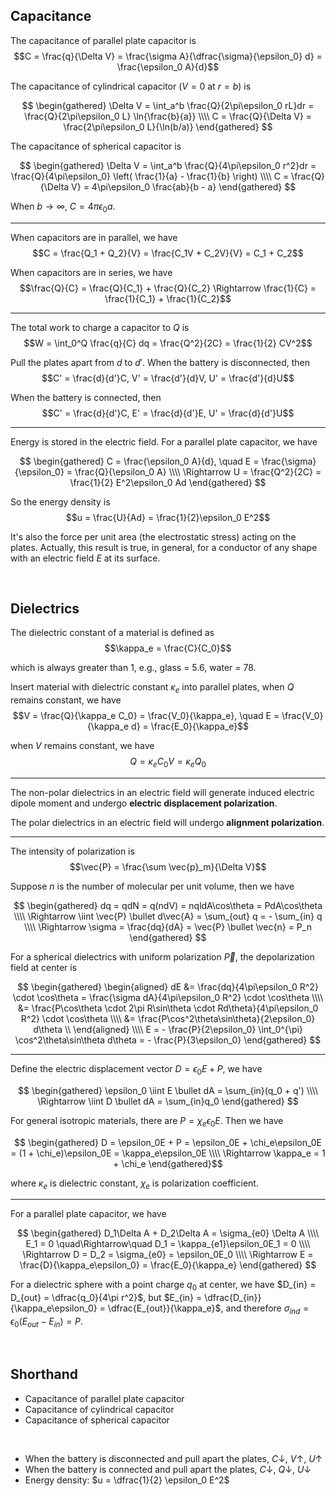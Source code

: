 
## Capacitance
The capacitance of parallel plate capacitor is $$C = \frac{q}{\Delta V} = \frac{\sigma A}{\dfrac{\sigma}{\epsilon_0} d} = \frac{\epsilon_0 A}{d}$$

The capacitance of cylindrical capacitor ($V = 0$ at $r = b$) is

$$
\begin{gathered}
  \Delta V = \int_a^b \frac{Q}{2\pi\epsilon_0 rL}dr = \frac{Q}{2\pi\epsilon_0 L} \ln{\frac{b}{a}} \\\\
  C = \frac{Q}{\Delta V} = \frac{2\pi\epsilon_0 L}{\ln(b/a)}
\end{gathered}
$$

The capacitance of spherical capacitor is

$$
\begin{gathered}
  \Delta V = \int_a^b \frac{Q}{4\pi\epsilon_0 r^2}dr = \frac{Q}{4\pi\epsilon_0} \left( \frac{1}{a} - \frac{1}{b} \right) \\\\
  C = \frac{Q}{\Delta V} = 4\pi\epsilon_0 \frac{ab}{b - a}
\end{gathered}
$$

When $b \rightarrow \infty$, $C = 4\pi\epsilon_0 a$.

---

When capacitors are in parallel, we have $$C = \frac{Q_1 + Q_2}{V} = \frac{C_1V + C_2V}{V} = C_1 + C_2$$

When capacitors are in series, we have $$\frac{Q}{C} = \frac{Q}{C_1} + \frac{Q}{C_2} \Rightarrow \frac{1}{C} = \frac{1}{C_1} + \frac{1}{C_2}$$

---

The total work to charge a capacitor to $Q$ is $$W = \int_0^Q \frac{q}{C} dq = \frac{Q^2}{2C} = \frac{1}{2} CV^2$$

Pull the plates apart from $d$ to $d'$. When the battery is disconnected, then $$C' = \frac{d}{d'}C, V' = \frac{d'}{d}V, U' = \frac{d'}{d}U$$

When the battery is connected, then $$C' = \frac{d}{d'}C, E' = \frac{d}{d'}E, U' = \frac{d}{d'}U$$

---

Energy is stored in the electric field. For a parallel plate capacitor, we have

$$
\begin{gathered}
  C = \frac{\epsilon_0 A}{d},
  \quad E = \frac{\sigma}{\epsilon_0} = \frac{Q}{\epsilon_0 A} \\\\
  \Rightarrow U = \frac{Q^2}{2C} = \frac{1}{2} E^2\epsilon_0 Ad
\end{gathered}
$$

So the energy density is $$u = \frac{U}{Ad} = \frac{1}{2}\epsilon_0 E^2$$

It's also the force per unit area (the electrostatic stress) acting on the plates. Actually, this result is true, in general, for a conductor of any shape with an electric field $E$ at its surface.







<br>

## Dielectrics
The dielectric constant of a material is defined as $$\kappa_e = \frac{C}{C_0}$$

which is always greater than 1, e.g., glass = 5.6, water = 78.

Insert material with dielectric constant $\kappa_e$ into parallel plates, when $Q$ remains constant, we have $$V = \frac{Q}{\kappa_e C_0} = \frac{V_0}{\kappa_e}, \quad E = \frac{V_0}{\kappa_e d} = \frac{E_0}{\kappa_e}$$

when $V$ remains constant, we have $$Q = \kappa_e C_0V = \kappa_e Q_0$$

---

The non-polar dielectrics in an electric field will generate induced electric dipole moment and undergo **electric displacement polarization**.

The polar dielectrics in an electric field will undergo **alignment polarization**.

---

The intensity of polarization is $$\vec{P} = \frac{\sum \vec{p}_m}{\Delta V}$$

Suppose $n$ is the number of molecular per unit volume, then we have

$$
\begin{gathered}
  dq = qdN = q(ndV) = nqldA\cos\theta = PdA\cos\theta \\\\
  \Rightarrow \iint \vec{P} \bullet d\vec{A} = \sum_{out} q = - \sum_{in} q \\\\
  \Rightarrow \sigma = \frac{dq}{dA} = \vec{P} \bullet \vec{n} = P_n
\end{gathered}
$$

For a spherical dielectrics with uniform polarization $\vec{P}$, the depolarization field at center is

$$
\begin{gathered}
  \begin{aligned}
    dE &= \frac{dq}{4\pi\epsilon_0 R^2} \cdot \cos\theta = \frac{\sigma dA}{4\pi\epsilon_0 R^2} \cdot \cos\theta \\\\
    &= \frac{P\cos\theta \cdot 2\pi R\sin\theta \cdot Rd\theta}{4\pi\epsilon_0 R^2} \cdot \cos\theta \\\\
    &= \frac{P\cos^2\theta\sin\theta}{2\epsilon_0} d\theta \\
  \end{aligned} \\\\
  E = - \frac{P}{2\epsilon_0} \int_0^{\pi} \cos^2\theta\sin\theta d\theta = - \frac{P}{3\epsilon_0}
\end{gathered}
$$

---

Define the electric displacement vector $D = \epsilon_0E + P$, we have

$$
\begin{gathered}
  \epsilon_0 \iint E \bullet dA = \sum_{in}(q_0 + q') \\\\
  \Rightarrow \iint D \bullet dA = \sum_{in}q_0
\end{gathered}
$$

For general isotropic materials, there are $P = \chi_e\epsilon_0 E$. Then we have

$$
\begin{gathered}
  D = \epsilon_0E + P = \epsilon_0E + \chi_e\epsilon_0E = (1 + \chi_e)\epsilon_0E = \kappa_e\epsilon_0E \\\\
  \Rightarrow \kappa_e = 1 + \chi_e
\end{gathered}$$

where $\kappa_e$ is dielectric constant, $\chi_e$ is polarization coefficient.

---

For a parallel plate capacitor, we have

$$
\begin{gathered}
  D_1\Delta A + D_2\Delta A = \sigma_{e0} \Delta A \\\\
  E_1 = 0 \quad\Rightarrow\quad D_1 = \kappa_{e1}\epsilon_0E_1 = 0 \\\\
  \Rightarrow D = D_2 = \sigma_{e0} = \epsilon_0E_0 \\\\
  \Rightarrow E = \frac{D}{\kappa_e\epsilon_0} = \frac{E_0}{\kappa_e}
\end{gathered}
$$

For a dielectric sphere with a point charge $q_0$ at center, we have $D_{in} = D_{out} = \dfrac{q_0}{4\pi r^2}$, but $E_{in} = \dfrac{D_{in}}{\kappa_e\epsilon_0} = \dfrac{E_{out}}{\kappa_e}$, and therefore $\sigma_{ind} = \epsilon_0(E_{out} - E_{in}) = P$.






<br>

## Shorthand
- Capacitance of parallel plate capacitor
- Capacitance of cylindrical capacitor
- Capacitance of spherical capacitor
<br>

- When the battery is disconnected and pull apart the plates, $C\downarrow$, $V\uparrow$, $U\uparrow$
- When the battery is connected and pull apart the plates, $C\downarrow$, $Q\downarrow$, $U\downarrow$
- Energy density: $u = \dfrac{1}{2} \epsilon_0 E^2$


